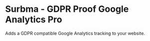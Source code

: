 Surbma - GDPR Proof Google Analytics Pro
========================================

Adds a GDPR compatible Google Analytics tracking to your website.
